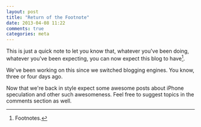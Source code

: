 ```yaml
---
layout: post
title: "Return of the Footnote"
date: 2013-04-08 11:22
comments: true
categories: meta
---
```


This is just a quick note to let you know that, whatever you've been doing, whatever you've been expecting, you can now expect this blog to have[^footnotes].

We've been working on this since we switched blogging engines. You know, three or four days ago.

Now that we're back in style expect some awesome posts about iPhone speculation and other such awesomeness. Feel free to suggest topics in the comments section as well.

[^footnotes]: Footnotes. 
